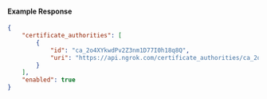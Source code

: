 <!-- Code generated for API Clients. DO NOT EDIT. -->

#### Example Response

```json
{
	"certificate_authorities": [
		{
			"id": "ca_2o4XYkwdPv2Z3nm1D77I0h18q8Q",
			"uri": "https://api.ngrok.com/certificate_authorities/ca_2o4XYkwdPv2Z3nm1D77I0h18q8Q"
		}
	],
	"enabled": true
}
```
